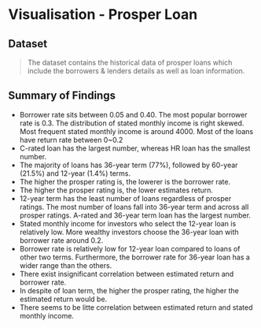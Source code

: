 # Visualisation - Prosper Loan



## Dataset

> The dataset contains the historical data of prosper loans which include the borrowers & lenders details as well as loan information.


## Summary of Findings

* Borrower rate sits between 0.05 and 0.40. The most popular borrower rate is 0.3. The distribution of stated monthly income is right skewed. Most frequent stated monthly income is around 4000. Most of the loans have return rate between 0~0.2
* C-rated loan has the largest number, whereas HR loan has the smallest number.
* The majority of loans has 36-year term (77%), followed by 60-year (21.5%) and 12-year (1.4%) terms.
* The higher the prosper rating is, the lowerer is the borrower rate. 
* The higher the prosper rating is, the lower estimates return.
* 12-year term has the least number of loans regardless of prosper ratings. The most number of loans fall into 36-year term and across all prosper ratings. A-rated and 36-year term loan has the largest number.
* Stated monthly income for investors who select the 12-year loan is relatively low. More wealthy investors choose the 36-year loan with borrower rate around 0.2.
* Borrower rate is relatively low for 12-year loan compared to loans of other two terms. Furthermore, the borrower rate for 36-year loan has a wider range than the others.
* There exist insignificant correlation between estimated return and borrower rate.
* In despite of loan term, the higher the prosper rating, the higher the estimated return would be.
* There seems to be litte correlation between estimated return and stated monthly income.
